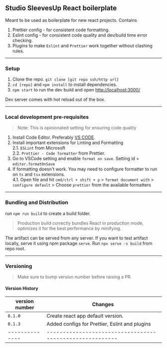 ## Studio SleevesUp React boilerplate

Meant to be used as boilerplate for new react projects. Contains

1. Prettier config - for consistent code formatting.
2. Eslint config - for consistent code quality and dev/build time error checking.
3. Plugins to make `Eslint` and `Prettier` work together without clashing rules.

---

### Setup

1. Clone the repo. `git clone [git repo ssh/http url]`
2. `cd [repo]` and `npm install` to install dependencies.
3. `npm start` to run the dev build and open [http://localhost:3000/](http://localhost:3000/)

Dev server comes with hot reload out of the box.

---

### Local development pre-requisites

> Note: This is opinionated setting for ensuring code quality

1. Install Code Editor. Preferably [VS CODE](https://code.visualstudio.com/download).
2. Install important extensions for Linting and Formatting  
   2.1. `ESLint` from Microsoft  
   2.2. `Prettier - Code formatter` from Prettier.
3. Go to VSCode setting and enable `format on save`. Setting id = `editor.formatOnSave`
4. If formatting doesn't work. You may need to configure formatter to run on `ts` and `tsx` extensions.  
   4.1. Open file and hit `cmd/ctrl + shift + p` > `format document with` > `configure default` > Choose `prettier` from the available formatters

---

### Bundling and Distribution

run `npm run build` to create a build folder.

> Production build correctly bundles React in production mode, optimizes it for the best performance by minifying.

The artifact can be served from any server. If you want to test artifact locally, serve it using npm package `serve`. Run `npx serve -s build` from repo root.

---

### Versioning

> Make sure to bump version number before raising a PR.

#### Version History

| version number | Changes                                                  |
| -------------- | -------------------------------------------------------- |
| `0.1.0`        | Create react app default version.                        |
| `0.1.3`        | Added configs for Prettier, Eslint and plugins           |
| -------------- | -------------------------------------------------------- |
